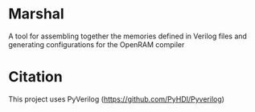 # Marshal

A tool for assembling together the memories defined in Verilog files and generating configurations for the OpenRAM compiler  

# Citation

This project uses PyVerilog (https://github.com/PyHDI/Pyverilog)
